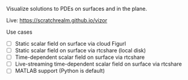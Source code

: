 Visualize solutions to PDEs on surfaces and in the plane.

Live:
https://scratchrealm.github.io/vizor

Use cases
- [ ] Static scalar field on surface via cloud Figurl
- [ ] Static scalar field on surface via rtcshare (local disk)
- [ ] Time-dependent scalar field on surface via rtcshare
- [ ] Live-streaming time-dependent scalar field on surface via rtcshare
- [ ] MATLAB support (Python is default)